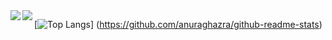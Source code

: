 <a href="https://github.com/anuraghazra/github-readme-stats">
  <img align="left" src="https://github-readme-stats.vercel.app/api?username=funayamateppei&count_private=true&show_icons=true" />
</a>
<a href="https://github.com/anuraghazra/github-readme-stats">
  <img align="left" src="https://github-readme-stats.vercel.app/api/top-langs/?username=funayamateppei" />
</a>

[![Top Langs](https://github-readme-stats.vercel.app/api/top-langs/?username=funayamateppei&layout=compact)]
(https://github.com/anuraghazra/github-readme-stats)
